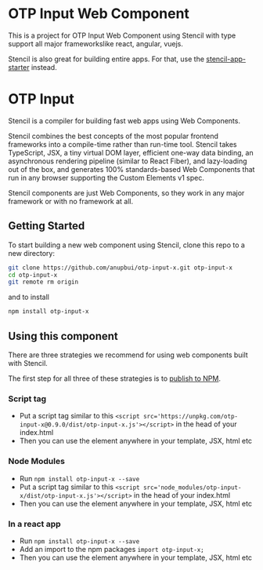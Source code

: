 
# OTP Input Web Component

This is a project for OTP Input Web Component using Stencil with type support all major frameworkslike react, angular, vuejs.

Stencil is also great for building entire apps. For that, use the [stencil-app-starter](https://github.com/ionic-team/stencil-app-starter) instead.

#  OTP Input 

Stencil is a compiler for building fast web apps using Web Components.

Stencil combines the best concepts of the most popular frontend frameworks into a compile-time rather than run-time tool.  Stencil takes TypeScript, JSX, a tiny virtual DOM layer, efficient one-way data binding, an asynchronous rendering pipeline (similar to React Fiber), and lazy-loading out of the box, and generates 100% standards-based Web Components that run in any browser supporting the Custom Elements v1 spec.

Stencil components are just Web Components, so they work in any major framework or with no framework at all.

## Getting Started

To start building a new web component using Stencil, clone this repo to a new directory:

```bash
git clone https://github.com/anupbui/otp-input-x.git otp-input-x
cd otp-input-x
git remote rm origin
```

and to install

```bash
npm install otp-input-x
```

## Using this component

There are three strategies we recommend for using web components built with Stencil.

The first step for all three of these strategies is to [publish to NPM](https://docs.npmjs.com/getting-started/publishing-npm-packages).

### Script tag

- Put a script tag similar to this `<script src='https://unpkg.com/otp-input-x@0.9.0/dist/otp-input-x.js'></script>` in the head of your index.html
- Then you can use the element anywhere in your template, JSX, html etc

### Node Modules
- Run `npm install otp-input-x --save`
- Put a script tag similar to this `<script src='node_modules/otp-input-x/dist/otp-input-x.js'></script>` in the head of your index.html
- Then you can use the element anywhere in your template, JSX, html etc

### In a react app
- Run `npm install otp-input-x --save`
- Add an import to the npm packages `import otp-input-x;`
- Then you can use the element anywhere in your template, JSX, html etc
